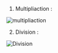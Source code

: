 1.  Multipliaction : 
 
 ![multipliaction](https://user-images.githubusercontent.com/62420106/203031955-100c1dbc-e6fa-4ce7-855d-9a1ef3eada16.png)

2. Division : 

 ![Division](https://user-images.githubusercontent.com/62420106/203032503-6b1183ca-b1e8-4aff-af0a-7208d6380205.png)
